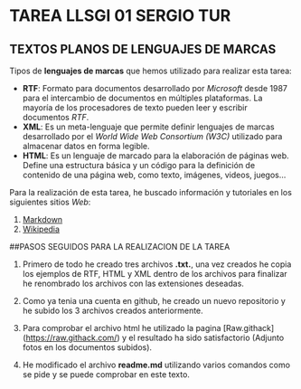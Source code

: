 # TAREA LLSGI 01 SERGIO TUR

## TEXTOS PLANOS DE LENGUAJES DE MARCAS

Tipos de **lenguajes de marcas** que hemos utilizado para realizar esta tarea:

+ **RTF**: Formato para documentos desarrollado por *Microsoft* desde 1987 para el intercambio de documentos en múltiples plataformas. La mayoría de los procesadores de texto pueden leer y escribir documentos *RTF*.
+ **XML**: Es un meta-lenguaje que permite definir lenguajes de marcas desarrollado por el *World Wide Web Consortium (W3C)* utilizado para almacenar datos en forma legible.
+ **HTML**: Es un lenguaje de marcado para la elaboración de páginas web. Define una estructura básica y un código para la definición de contenido de una página web, como texto, imágenes, videos, juegos...


Para la realización de esta tarea, he buscado información y tutoriales en los siguientes sitios *Web*:

1. [Markdown](https://www.arturogoga.com/tutorial-markdown-manera-simple-de-crear-texto-con-formato-especiales/)
2. [Wikipedia](https://es.wikipedia.org/wiki/Wikipedia:Portada)


##PASOS SEGUIDOS PARA LA REALIZACION DE LA TAREA

1. Primero de todo he creado tres archivos **.txt.**, una vez creados he copia los ejemplos de RTF, HTML y XML dentro de los archivos para finalizar he renombrado los archivos con las extensiones deseadas.

2. Como ya tenia una cuenta en github, he creado un nuevo repositorio y he subido los 3 archivos creados anteriormente.

3. Para comprobar el archivo html he utilizado la pagina [Raw.githack] (https://raw.githack.com/) y el resultado ha sido satisfactorio (Adjunto fotos en los documentos subidos).

4. He modificado el archivo **readme.md** utilizando varios comandos como se pide y se puede comprobar en este texto.
